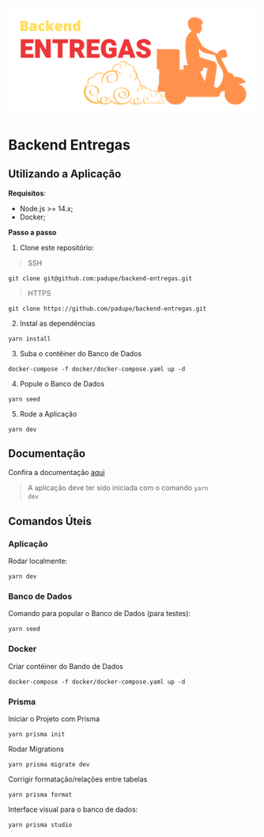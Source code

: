 ![img](https://github.com/padupe/backend-entregas/blob/master/images/backend_entregas.svg)
# Backend Entregas

## Utilizando a Aplicação

**Requisitos**:
- Node.js >= 14.x;
- Docker;

**Passo a passo**
1. Clone este repositório:
> SSH
```
git clone git@github.com:padupe/backend-entregas.git
```

> HTTPS
```
git clone https://github.com/padupe/backend-entregas.git
```

2. Instal as dependências
```
yarn install
```

3. Suba o contêiner do Banco de Dados
```
docker-compose -f docker/docker-compose.yaml up -d
```

4. Popule o Banco de Dados
```
yarn seed
```

5. Rode a Aplicação
```
yarn dev
```

## Documentação
Confira a documentação [aqui](http://localhost:4444/api-docs/ "aqui")
> A aplicação deve ter sido iniciada com o comando <code>yarn dev</code>
## Comandos Úteis

### Aplicação

Rodar localmente:
```
yarn dev
```

### Banco de Dados

Comando para popular o Banco de Dados (para testes):
```
yarn seed
```

### Docker

Criar contêiner do Bando de Dados
```
docker-compose -f docker/docker-compose.yaml up -d
```

### Prisma

Iniciar o Projeto com Prisma
```
yarn prisma init
```

Rodar Migrations
```
yarn prisma migrate dev
```

Corrigir formatação/relações entre tabelas
```
yarn prisma format
```

Interface visual para o banco de dados:
```
yarn prisma studio
```